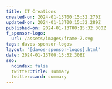 ```yaml
---
title: IT Creations
created-on: 2024-01-13T00:15:32.270Z
updated-on: 2024-01-13T00:15:32.289Z
published-on: 2024-01-13T00:15:32.300Z
f_sponsor-logo:
  url: /assets/images/frame-7.svg
tags: davos-sponsor-logos
layout: "[davos-sponsor-logos].html"
date: 2024-01-13T00:15:32.308Z
seo:
  noindex: false
  twitter:title: summary
  twitter:card: summary
---
```


